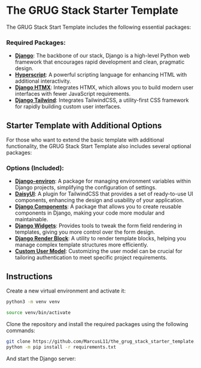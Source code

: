 # The GRUG Stack Starter Template

The GRUG Stack Start Template includes the following essential packages:

### Required Packages:
- **[Django](https://pypi.org/project/Django/)**: The backbone of our stack, Django is a high-level Python web framework that encourages rapid development and clean, pragmatic design.
- **[Hyperscript](https://hyperscript.org/)**: A powerful scripting language for enhancing HTML with additional interactivity.
- **[Django HTMX](https://pypi.org/project/django-htmx/)**: Integrates HTMX, which allows you to build modern user interfaces with fewer JavaScript requirements.
- **[Django Tailwind](https://pypi.org/project/django-tailwind/)**: Integrates TailwindCSS, a utility-first CSS framework for rapidly building custom user interfaces.

## Starter Template with Additional Options
For those who want to extend the basic template with additional functionality, the GRUG Stack Start Template also includes several optional packages:

### Options (Included):
- **[Django-environ](https://pypi.org/project/django-environ/)**: A package for managing environment variables within Django projects, simplifying the configuration of settings.
- **[DaisyUI](https://daisyui.com/docs/install/)**: A plugin for TailwindCSS that provides a set of ready-to-use UI components, enhancing the design and usability of your application.
- **[Django Components](https://pypi.org/project/django-components/)**: A package that allows you to create reusable components in Django, making your code more modular and maintainable.
- **[Django Widgets](https://pypi.org/project/django-widget-tweaks/)**: Provides tools to tweak the form field rendering in templates, giving you more control over the form design.
- **[Django Render Block](https://pypi.org/project/django-render-block/)**: A utility to render template blocks, helping you manage complex template structures more efficiently.
- **[Custom User Model](https://learndjango.com/tutorials/django-custom-user-model)**: Customizing the user model can be crucial for tailoring authentication to meet specific project requirements. 

## Instructions
Create a new virtual environment and activate it:
```bash
python3 -m venv venv

source venv/bin/activate
```

Clone the repository and install the required packages using the following commands:
```bash
git clone https://github.com/MarcusL11/the_grug_stack_starter_template.git
python -m pip install -r requirements.txt
```

And start the Django server:



